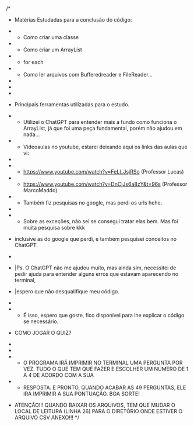 /* 
 * Matérias Estudadas para a conclusão do código:
 * - Como criar uma classe
 * - Como criar um ArrayList
 * - for each
 * - Como ler arquivos com Bufferedreader e FileReader...
 * 
 * 
 * 
 * Principais ferramentas utilizadas para o estudo.
 * - Utilizei o ChatGPT para entender mais a fundo como funciona o ArrayList, já que foi uma peça fundamental, porém não ajudou em nada...
 * - Videoaulas no youtube, estarei deixando aqui os links das aulas que vi:
 * 
 * - https://www.youtube.com/watch?v=FeLl_JsjRSo (Professor Lucas)
 * - https://www.youtube.com/watch?v=DnCjJs6a8zY&t=96s (Professor MarcoMaddo) 
 * - Também fiz pesquisas no google, mas perdi os urls hehe.
 * 
 * - Sobre as exceções, não sei se consegui tratar elas bem. Mas foi muita pesquisa sobre kkk
 *   inclusive as do google que perdi, e também pesquisei conceitos no ChatGPT.
 * 
 * |Ps. O ChatGPT não me ajudou muito, mas ainda sim, necessitei de pedir ajuda para entender alguns erros que estavam aparecendo no terminal,
 * |espero que não desqualifique meu código.
 * 
 * - É isso, espero que goste, fico disponível para lhe explicar o código se necessário.
  
 * COMO JOGAR O QUIZ?
 *
 *
 *  - O PROGRAMA IRÁ IMPRIMIR NO TERMINAL UMA PERGUNTA POR VEZ. TUDO O QUE TEM QUE FAZER E ESCOLHER UM NÚMERO DE 1 A 4 DE ACORDO COM A SUA 
 *  - RESPOSTA. E PRONTO, QUANDO ACABAR AS 49 PERGUNTAS, ELE IRÁ IMPRIMIR A SUA PONTUAÇÃO. BOA SORTE!
 *     
   ATENÇÃO!!! QUANDO BAIXAR OS ARQUIVOS, TEM QUE MUDAR O LOCAL DE LEITURA (LINHA 26) PARA O DIRETÓRIO ONDE ESTIVER O ARQUIVO CSV ANEXO!!! 
 */
